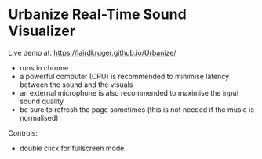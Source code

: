 # Urbanize Real-Time Sound Visualizer
Live demo at: https://lairdkruger.github.io/Urbanize/

- runs in chrome
- a powerful computer (CPU) is recommended to minimise latency between the sound and the visuals
- an external microphone is also recommended to maximise the input sound quality
- be sure to refresh the page sometimes (this is not needed if the music is normalised)

Controls:
- double click for fullscreen mode
